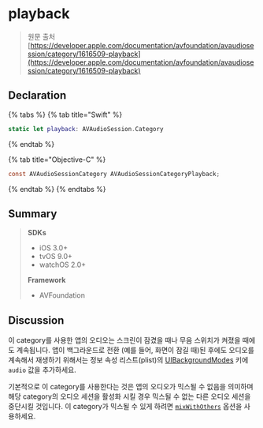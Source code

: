 # playback

> 원문 출처  
> [https://developer.apple.com/documentation/avfoundation/avaudiosession/category/1616509-playback](https://developer.apple.com/documentation/avfoundation/avaudiosession/category/1616509-playback)

## Declaration

{% tabs %}
{% tab title="Swift" %}
```swift
static let playback: AVAudioSession.Category
```
{% endtab %}

{% tab title="Objective-C" %}
```objectivec
const AVAudioSessionCategory AVAudioSessionCategoryPlayback;
```
{% endtab %}
{% endtabs %}

## Summary

> **SDKs**
>
> * iOS 3.0+
> * tvOS 9.0+
> * watchOS 2.0+
>
> **Framework**
>
> * AVFoundation

## Discussion

이 category를 사용한 앱의 오디오는 스크린이 잠겼을 때나 무음 스위치가 켜졌을 때에도 계속됩니다. 앱이 백그라운드로 전환 \(예를 들어, 화면이 잠길 때\)된 후에도 오디오를 계속해서 재생하기 위해서는 정보 속성 리스트\(plist\)의 [UIBackgroundModes](https://developer.apple.com/library/archive/documentation/General/Reference/InfoPlistKeyReference/Articles/iPhoneOSKeys.html#//apple_ref/doc/plist/info/UIBackgroundModes) 키에 `audio` 값을 추가하세요.

기본적으로 이 category를 사용한다는 것은 앱의 오디오가 믹스될 수 없음을 의미하며 해당 category의 오디오 세션을 활성화 시킬 경우 믹스될 수 없는 다른 오디오 세션을 중단시킬 것입니다. 이 category가 믹스될 수 있게 하려면 [`mixWithOthers`](https://developer.apple.com/documentation/avfoundation/avaudiosession/categoryoptions/1616611-mixwithothers) 옵션을 사용하세요.

